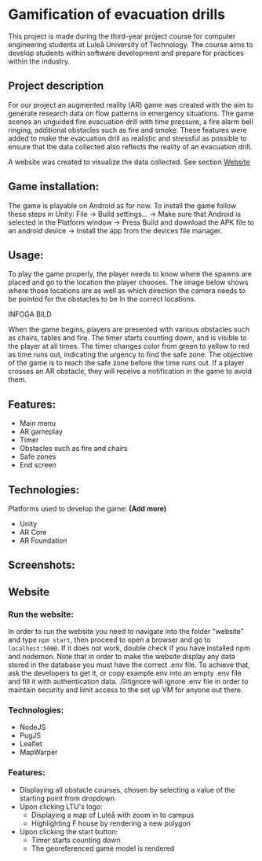 # Gamification of evacuation drills
This project is made during the third-year project course for computer engineering students at Luleå University of Technology. The course aims to develop students within software development and prepare for practices within the industry.

## Project description 
For our project an augmented reality (AR) game was created with the aim to generate research data on flow patterns in emergency situations. The game scenes an unguided fire evacuation drill with time pressure, a fire alarm bell ringing, additional obstacles such as fire and smoke. These features were added to make the evacuation drill as realistic and stressful as possible to ensure that the data collected also reflects the reality of an evacuation drill.

A website was created to visualize the data collected. See section [Website](#website)

## Game installation: 
The game is playable on Android as for now. To install the game follow these steps in Unity:
	File -> Build settings… -> Make sure that Android is selected in the Platform window -> Press Build and download the APK file to an android device -> Install the app from the devices file manager.

## Usage: 
To play the game properly, the player needs to know where the spawns are placed and go to the location the player chooses. The image below shows where those locations are as well as which direction the camera needs to be pointed for the obstacles to be in the correct locations.

INFOGA BILD

When the game begins, players are presented with various obstacles such as chairs, tables and fire. The timer starts counting down, and is visible to the player at all times. The timer changes color from green to yellow to red as time runs out, indicating the urgency to find the safe zone. The objective of the game is to reach the safe zone before the time runs out. If a player crosses an AR obstacle, they will receive a notification in the game to avoid them.

## Features:

* Main menu
* AR gameplay
* Timer
* Obstacles such as fire and chairs
* Safe zones
* End screen

## Technologies: 
Platforms used to develop the game: **(Add more)**

* Unity
* AR Core
* AR Foundation

## Screenshots: 

## <a name="website"></a>Website

### Run the website:
In order to run the website you need to navigate into the folder "website" and type `npm start`, then proceed to open a browser and go to `localhost:5000`. If it does not work, double check if you have installed npm and nodemon.
Note that in order to make the website display any data stored in the database you must have the correct .env file. To achieve that, ask the developers to get it, or copy example.env into an empty .env file and fill it with authentication data. .Gitignore will ignore .env file in order to maintain security and limit access to the set up VM for anyone out there.

### Technologies:
 
* NodeJS
* PugJS
* Leaflet
* MapWarper

### Features:
- Displaying all obstacle courses, chosen by selecting a value of the starting point from dropdown
- Upon clicking LTU's logo:
  - Displaying a map of Luleå with zoom in to campus
  - Highlighting F house by rendering a new polygon
- Upon clicking the start button:
  - Timer starts counting down
  - The georeferenced game model is rendered

